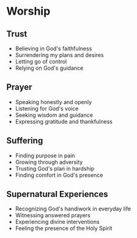 # Worship

## Trust
* Believing in God's faithfulness
* Surrendering my plans and desires
* Letting go of control
* Relying on God's guidance

## Prayer
* Speaking honestly and openly
* Listening for God's voice
* Seeking wisdom and guidance
* Expressing gratitude and thankfulness

## Suffering
* Finding purpose in pain
* Growing through adversity
* Trusting God's plan in hardship
* Finding comfort in God's presence

## Supernatural Experiences
* Recognizing God's handiwork in everyday life
* Witnessing answered prayers
* Experiencing divine interventions
* Feeling the presence of the Holy Spirit